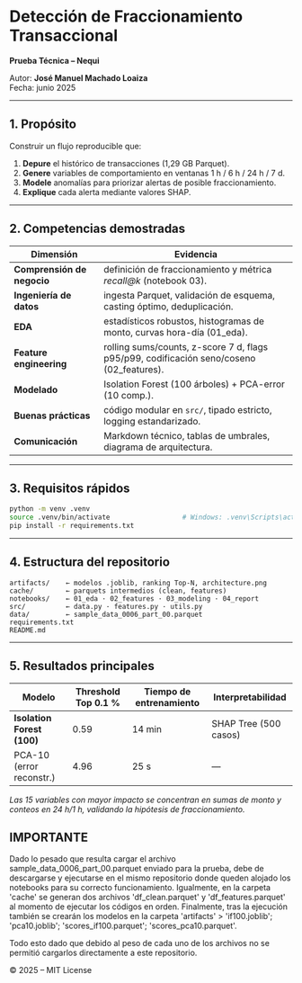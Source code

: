 # Detección de Fraccionamiento Transaccional  
**Prueba Técnica – Nequi**

Autor: **José Manuel Machado Loaiza**  
Fecha: junio 2025

---

## 1. Propósito

Construir un flujo reproducible que:

1. **Depure** el histórico de transacciones (1,29 GB Parquet).  
2. **Genere** variables de comportamiento en ventanas 1 h / 6 h / 24 h / 7 d.  
3. **Modele** anomalías para priorizar alertas de posible fraccionamiento.  
4. **Explique** cada alerta mediante valores SHAP.

---

## 2. Competencias demostradas

| Dimensión | Evidencia |
|-----------|-----------|
| **Comprensión de negocio** | definición de fraccionamiento y métrica *recall@k* (notebook 03). |
| **Ingeniería de datos** | ingesta Parquet, validación de esquema, casting óptimo, deduplicación. |
| **EDA** | estadísticos robustos, histogramas de monto, curvas hora-día (01_eda). |
| **Feature engineering** | rolling sums/counts, z-score 7 d, flags p95/p99, codificación seno/coseno (02_features). |
| **Modelado** | Isolation Forest (100 árboles) + PCA-error (10 comp.). |
| **Buenas prácticas** | código modular en `src/`, tipado estricto, logging estandarizado. |
| **Comunicación** | Markdown técnico, tablas de umbrales, diagrama de arquitectura. |

---

## 3. Requisitos rápidos

```bash
python -m venv .venv
source .venv/bin/activate                  # Windows: .venv\Scripts\activate
pip install -r requirements.txt
````

---

## 4. Estructura del repositorio

```
artifacts/    ← modelos .joblib, ranking Top-N, architecture.png
cache/        ← parquets intermedios (clean, features)
notebooks/    ← 01_eda · 02_features · 03_modeling · 04_report
src/          ← data.py · features.py · utils.py
data/         ← sample_data_0006_part_00.parquet
requirements.txt
README.md
```

---

## 5. Resultados principales

| Modelo                     | Threshold Top 0.1 % | Tiempo de entrenamiento | Interpretabilidad     |
| -------------------------- | ------------------- | ----------------------- | --------------------- |
| **Isolation Forest (100)** | 0.59                | 14 min                  | SHAP Tree (500 casos) |
| PCA-10 (error reconstr.)   | 4.96                | 25 s                    | —                     |

*Las 15 variables con mayor impacto se concentran en sumas de monto y conteos
en 24 h/1 h, validando la hipótesis de fraccionamiento.*

## IMPORTANTE

Dado lo pesado que resulta cargar el archivo sample_data_0006_part_00.parquet enviado para la prueba, debe de descargarse y ejecutarse en el mismo repositorio donde queden alojado los notebooks para su correcto funcionamiento. Igualmente, en la carpeta 'cache' se generan dos archivos 'df_clean.parquet' y 'df_features.parquet' al momento de ejecutar los códigos en orden. Finalmente, tras la ejecución también se crearán los modelos en la carpeta 'artifacts' > 'if100.joblib'; 'pca10.joblib'; 'scores_if100.parquet'; 'scores_pca10.parquet'. 

Todo esto dado que debido al peso de cada uno de los archivos no se permitió cargarlos directamente a este repositorio.

© 2025 – MIT License
